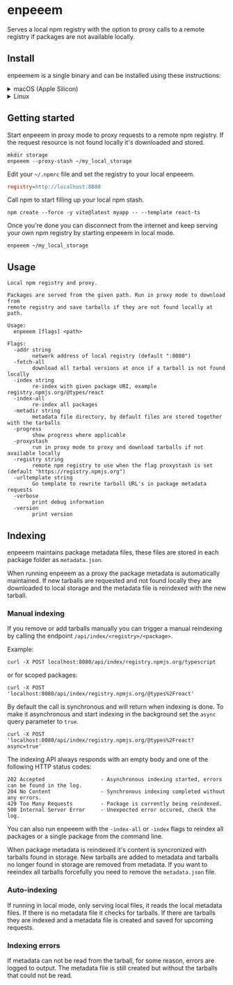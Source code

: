 # enpeeem
Serves a local npm registry with the option to proxy calls to a remote registry if packages are not available locally.

## Install
enpeemem is a single binary and can be installed using these instructions:
<details>
<summary>macOS (Apple Silicon)</summary>

```shell
curl -OL https://github.com/spagettikod/enpeeem/releases/download/1.1.0/enpeeem1.1.0.macos-arm64.tar.gz
sudo tar -C /usr/local/bin -xvf enpeeem1.1.0.macos-arm64.tar.gz
```
</details>

<details>
<summary>Linux</summary>

```shell
curl -OL https://github.com/spagettikod/enpeeem/releases/download/1.1.0/enpeeem1.1.0.linux-amd64.tar.gz
sudo tar -C /usr/local/bin -xvf enpeeem1.1.0.linux-amd64.tar.gz
```
</details>

## Getting started
Start enpeeem in proxy mode to proxy requests to a remote npm registry. If the request resource is not found locally it's downloaded and stored.

```shell
mkdir storage
enpeeem --proxy-stash ~/my_local_storage
```

Edit your `~/.npmrc` file and set the registry to your local enpeeem.
```ini
registry=http://localhost:8080
```

Call npm to start filling up your local npm stash.
```shell
npm create --force -y vite@latest myapp -- --template react-ts
```

Once you're done you can disconnect from the internet and keep serving your own npm registry by starting enpeeem in local mode.
```shell
enpeeem ~/my_local_storage
```

## Usage
```
Local npm registry and proxy.

Packages are served from the given path. Run in proxy mode to download from
remote registry and save tarballs if they are not found locally at path.

Usage:
  enpeeem [flags] <path>

Flags:
  -addr string
        network address of local registry (default ":8080")
  -fetch-all
        download all tarbal versions at once if a tarball is not found locally
  -index string
        re-index with given package URI, example registry.npmjs.org/@types/react
  -index-all
        re-index all packages
  -metadir string
        metadata file directory, by default files are stored together with the tarballs
  -progress
        show progress where applicable
  -proxystash
        run in proxy mode to proxy and download tarballs if not available locally
  -registry string
        remote npm registry to use when the flag proxystash is set (default "https://registry.npmjs.org")
  -urltemplate string
        Go template to rewrite tarball URL's in package metadata requests
  -verbose
        print debug information
  -version
        print version
```

## Indexing
enpeeem maintains package metadata files, these files are stored in each package folder as `metadata.json`.

When running enpeeem as a proxy the package metadata is automatically maintained. If new tarballs are requested and not found locally they are downloaded to local storage and the metadata file is reindexed with the new tarball.

### Manual indexing
If you remove or add tarballs manually you can trigger a manual reindexing by calling the endpoint `/api/index/<registry>/<package>`.

Example:
```
curl -X POST localhost:8080/api/index/registry.npmjs.org/typescript 
```

or for scoped packages:
```
curl -X POST 'localhost:8080/api/index/registry.npmjs.org/@types%2Freact'
```

By default the call is synchronous and will return when indexing is done. To make it asynchronous and start indexing in the background set the `async` query parameter to `true`.
```
curl -X POST 'localhost:8080/api/index/registry.npmjs.org/@types%2Freact?async=true'
```

The indexing API always responds with an empty body and one of the following HTTP status codes:
```
202 Accepted                  - Asynchronous indexing started, errors can be found in the log.
204 No Content                - Synchronous indexing completed without any errors.
429 Too Many Requests         - Package is currently being reindexed.
500 Internal Server Error     - Unexpected error occured, check the log.
```

You can also run enpeeem with the `-index-all` or `-index` flags to reindex all packages or a single package from the command line.

When package metadata is reindexed it's content is syncronized with tarballs found in storage. New tarballs are added to metadata and tarballs no longer found in storage are removed from metadata. If you want to reeindex all tarballs forcefully you need to remove the `metadata.json` file.

### Auto-indexing
If running in local mode, only serving local files, it reads the local metadata files. If there is no metadata file it checks for tarballs. If there are tarballs they are indexed and a metadata file is created and saved for upcoming requests.

### Indexing errors
If metadata can not be read from the tarball, for some reason, errors are logged to output. The metadata file is still created but without the tarballs that could not be read.
